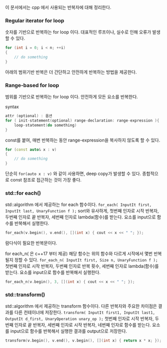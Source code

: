 이 문서에서는 cpp 에서 사용되는 반복자에 대해 정리한다.

### Regular iterator for loop
숫자를 기반으로 반복하는 for loop 이다.
대표적인 루프이나, 실수로 인해 오류가 발생할 수 있다.
``` cpp
for (int i = 0; i < n; ++i)
{
    // do something
}
```
아래의 범위기반 반복은 더 간단하고 안전하게 반복하는 방법을 제공한다.

### Range-based for loop
범위를 기반으로 반복하는 for loop 이다. 안전하게 모든 요소를 반복한다.

syntax
``` cpp
attr (optional) : 옵션
for ( init-statement(optional) range-declaration: range-expression ){
    loop-statement(do something)
}
```
const를 붙여, 매번 반복하는 동안 range-expression을 복사하지 않도록 할 수 있다.
``` cpp
for (const auto& x : v)
{
    // do something
}
```
단순히 `for(auto x : v)` 와 같이 사용하면, deep copy가 발생할 수 있다. 종합적으로 const 참조로 접근하는 것이 가장 좋다.
### std::for each(<algorithm>)
std::algorithm 에서 제공하는 for each 함수이다.
` for_each( InputIt first, InputIt last, UnaryFunction f ); `
sort와 유사하게, 첫번째 인자로 시작 반복자, 두번째 인자로 끝 반복자, 세번째 인자로 lambda(함수)를 받는다. 요소를 input으로 함수를 반복해서 실행한다.
``` cpp
for_each(v.begin(), v.end(), [](int x) { cout << x << " "; });
```
람다식이 필요한 반복문이다.

for each_n(<algorithm> 은 c++17 부터 제공)
해당 함수는 위의 함수와 다르게 시작에서 몇번 반복될지 정할 수 있다.
` for_each_n( InputIt first, Size n, UnaryFunction f ); `
첫번째 인자로 시작 반복자, 두번째 인자로 반복 횟수, 세번째 인자로 lambda(함수)를 받는다. 요소를 input으로 함수를 반복해서 실행한다.
``` cpp
for_each_n(v.begin(), 3, [](int x) { cout << x << " "; });
```
### std::transform(<algorithm>)
std::algorithm 에서 제공하는 transform 함수이다.
다른 반복자와 주요한 차이점은 결과를 다른 컨테이너에 저장한다.
` transform( InputIt first1, InputIt last1, OutputIt d_first, UnaryOperation unary_op ); `
첫번째 인자로 시작 반복자, 두번째 인자로 끝 반복자, 세번째 인자로 시작 반복자, 네번째 인자로 함수를 받는다. 요소를 input으로 함수를 반복해서 실행한 결과를 output으로 저장한다.
``` cpp
transform(v.begin(), v.end(), v.begin(), [](int x) { return x * x; });
```